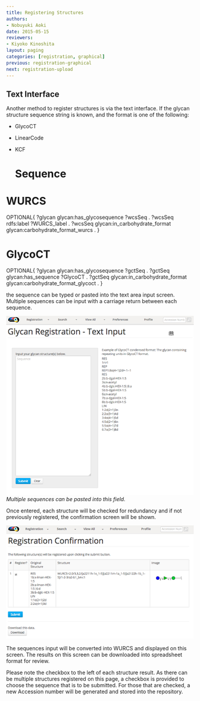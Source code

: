 ```yaml
---
title: Registering Structures
authors:
- Nobuyuki Aoki
date: 2015-05-15
reviewers:
- Kiyoko Kinoshita
layout: paging
categories: [registration, graphical]
previous: registration-graphical
next: registration-upload
---
```


Text Interface
------------
  Another method to register structures is via the text interface.  If the glycan structure sequence string is known, and the format is one of the following:
   
  * GlycoCT
  * LinearCode
  * KCF

    # Sequence
# WURCS
OPTIONAL{
?glycan glycan:has_glycosequence ?wcsSeq .
?wcsSeq rdfs:label ?WURCS_label .
?wcsSeq glycan:in_carbohydrate_format glycan:carbohydrate_format_wurcs .
}
# GlycoCT
OPTIONAL{
?glycan glycan:has_glycosequence ?gctSeq .
?gctSeq glycan:has_sequence ?GlycoCT .
?gctSeq glycan:in_carbohydrate_format glycan:carbohydrate_format_glycoct .
}

  
the sequence can be typed or pasted into the text area input screen.  Multiple sequences can be input with a carriage return between each sequence.

![Glytoucan Text Interface](/images/manual/registration-text.png)
*Multiple sequences can be pasted into this field.*

Once entered, each structure will be checked for redundancy and if not previously registered, the confirmation screen will be shown.

![Glytoucan Graphical Interface](/images/manual/registration-result.png)

The sequences input will be converted into WURCS and displayed on this screen.  The results on this screen can be downloaded into spreadsheet format for review.

Please note the checkbox to the left of each structure result.  As there can be multiple structures registered on this page, a checkbox is provided to choose the sequence that is to be submitted.  For those that are checked, a new Accession number will be generated and stored into the repository.
